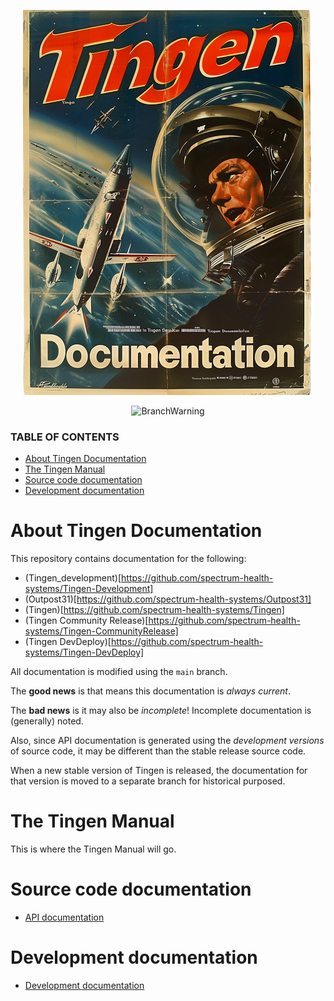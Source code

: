 <!-- u240924_documentation -->
<!-- Work in progress -->

<div align="center">

  ![logo](./.github/Images/Logos/TingenDocumentation-464x616.png)

  ![BranchWarning](https://img.shields.io/badge/Release-24.8-lightseagreen?style=for-the-badge)

</div>

### TABLE OF CONTENTS
- [About Tingen Documentation](#about-tingen-documentation)
- [The Tingen Manual](#the-tingen-manual)
- [Source code documentation](#source-code-documentation)
- [Development documentation](#development-documentation)

# About Tingen Documentation

This repository contains documentation for the following:

* (Tingen_development)[https://github.com/spectrum-health-systems/Tingen-Development]
* (Outpost31)[https://github.com/spectrum-health-systems/Outpost31]
* (Tingen)[https://github.com/spectrum-health-systems/Tingen]
* (Tingen Community Release)[https://github.com/spectrum-health-systems/Tingen-CommunityRelease]
* (Tingen DevDeploy)[https://github.com/spectrum-health-systems/Tingen-DevDeploy]



All documentation is modified using the `main` branch.

The **good news** is that means this documentation is *always current*.

The **bad news** is it may also be *incomplete*! Incomplete documentation is (generally) noted.

Also, since API documentation is generated using the *development versions* of source code, it may be different than the stable release source code.

When a new stable version of Tingen is released, the documentation for that version is moved to a separate branch for historical purposed.

# The Tingen Manual

This is where the Tingen Manual will go.

# Source code documentation

- [API documentation](./docs/README.md)

# Development documentation

- [Development documentation](./Development/README.md)
